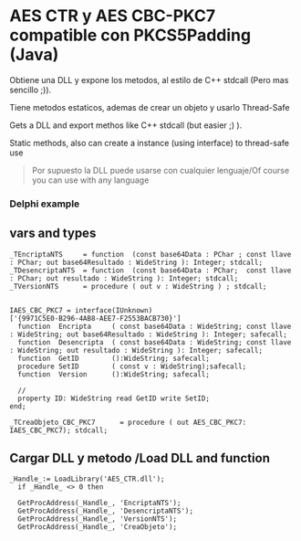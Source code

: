 # AES CTR y AES CBC-PKC7 compatible con PKCS5Padding (Java)

Obtiene una DLL y expone los metodos, al estilo de C++ stdcall (Pero mas sencillo ;)).

Tiene metodos estaticos, ademas de crear un objeto y usarlo Thread-Safe

Gets a DLL and export methos like C++ stdcall (but easier ;) ).

Static methods, also can create a instance (using interface) to thread-safe use

>Por supuesto la DLL puede usarse con cualquier lenguaje/Of course you can use with any language 

### Delphi example

## vars and types
``` 
_TEncriptaNTS     = function  (const base64Data : PChar ; const llave : PChar; out base64Resultado : WideString ): Integer; stdcall;
_TDesencriptaNTS  = function  (const base64Data : PChar;  const llave : PChar; out resultado : WideString ): Integer; stdcall;
_TVersionNTS      = procedure ( out v : WideString ) ; stdcall;


IAES_CBC_PKC7 = interface(IUnknown)
['{9971C5E0-B296-4AB8-AEE7-F2553BACB730}']
  function  Encripta     ( const base64Data : WideString; const llave : WideString; out base64Resultado : WideString ): Integer; safecall;
  function  Desencripta  ( const base64Data : WideString; const llave : WideString; out resultado : WideString ): Integer; safecall;
  function  GetID        ():WideString; safecall;
  procedure SetID        ( const v : WideString);safecall;
  function  Version      ():WideString; safecall;

  //
  property ID: WideString read GetID write SetID;
end;

_TCreaObjeto_CBC_PKC7      = procedure ( out AES_CBC_PKC7: IAES_CBC_PKC7); stdcall;
``` 
## Cargar DLL y metodo /Load DLL and function 
``` 
_Handle_:= LoadLibrary('AES_CTR.dll');
  if _Handle_ <> 0 then
     
  GetProcAddress(_Handle_, 'EncriptaNTS');  
  GetProcAddress(_Handle_, 'DesencriptaNTS');
  GetProcAddress(_Handle_, 'VersionNTS');
  GetProcAddress(_Handle_, 'CreaObjeto');
``` 
